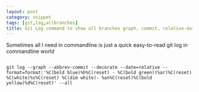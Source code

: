 ```yaml
---
layout: post
category: snippet
tags: [git,log,allbranches]
title: Git Log command to show all branches graph, commit, relative-date, committers, pointers
---
```


<p>Sometimes all I need in commandline is just a quick easy-to-read git log in commandline world</p>

<code class="prettyprint">
git log --graph --abbrev-commit --decorate --date=relative --format=format:'%C(bold blue)%h%C(reset) - %C(bold green)(%ar)%C(reset) %C(white)%s%C(reset) %C(dim white)- %an%C(reset)%C(bold yellow)%d%C(reset)' --all
</code>	
